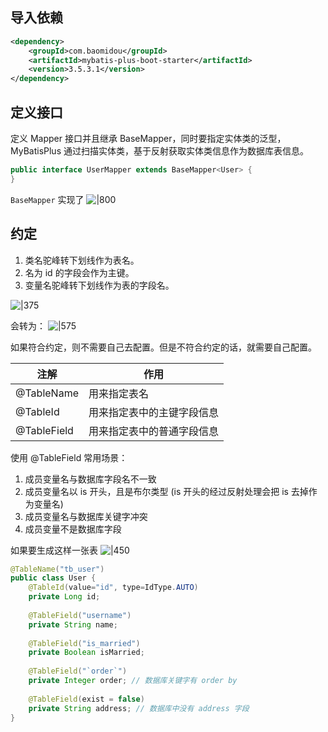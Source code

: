 ## 导入依赖
```xml
<dependency>  
    <groupId>com.baomidou</groupId>  
    <artifactId>mybatis-plus-boot-starter</artifactId>  
    <version>3.5.3.1</version>  
</dependency>
```

## 定义接口
定义 Mapper 接口并且继承 BaseMapper，同时要指定实体类的泛型，MyBatisPlus 通过扫描实体类，基于反射获取实体类信息作为数据库表信息。
```java
public interface UserMapper extends BaseMapper<User> {
}
```

`BaseMapper` 实现了
![|800](https://typora-birdy.oss-cn-guangzhou.aliyuncs.com/20250302173124922.png)

## 约定
1. 类名驼峰转下划线作为表名。
2. 名为 id 的字段会作为主键。
3. 变量名驼峰转下划线作为表的字段名。

![|375](https://typora-birdy.oss-cn-guangzhou.aliyuncs.com/20250131112044.png)

会转为：
![|575](https://typora-birdy.oss-cn-guangzhou.aliyuncs.com/20250131112112.png)

如果符合约定，则不需要自己去配置。但是不符合约定的话，就需要自己配置。

| 注解          | 作用            |
| ----------- | ------------- |
| @TableName  | 用来指定表名        |
| @TableId    | 用来指定表中的主键字段信息 |
| @TableField | 用来指定表中的普通字段信息 |

使用 @TableField 常用场景：
1. 成员变量名与数据库字段名不一致
2. 成员变量名以 is 开头，且是布尔类型 (is 开头的经过反射处理会把 is 去掉作为变量名)
3. 成员变量名与数据库关键字冲突
4. 成员变量不是数据库字段

如果要生成这样一张表
![|450](https://typora-birdy.oss-cn-guangzhou.aliyuncs.com/20250131114637.png)

```java
@TableName("tb_user")
public class User {
	@TableId(value="id", type=IdType.AUTO)
	private Long id;
	
	@TableField("username")
	private String name;
	
	@TableField("is_married")
	private Boolean isMarried;
	
	@TableField("`order`")
	private Integer order; // 数据库关键字有 order by
	
	@TableField(exist = false)
	private String address; // 数据库中没有 address 字段
}
```